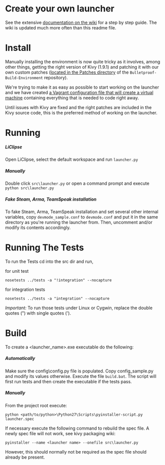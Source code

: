 # Create your own launcher

See the extensive [documentation on the wiki](https://github.com/overfl0/Bulletproof-Arma-Launcher/wiki/Launcher-management) for a step by step guide.
The wiki is updated much more often than this readme file.

# Install

Manually installing the environment is now quite tricky as it involves, among other things, getting the right version of Kivy (1.9.1) and patching it with our own custom patches ([located in the Patches directory](https://github.com/overfl0/Bulletproof-Build-Environment/tree/master/Patches) of the `Bulletproof-Build-Environment` repository).

We're trying to make it as easy as possible to start working on the launcher and we have created [a Vagrant configuration file that will create a virtual machine](https://github.com/overfl0/Bulletproof-Build-Environment) containing everything that is needed to code right away.

Until issues with Kivy are fixed and the right patches are included in the Kivy source code, this is the preferred method of working on the launcher.
# Running

##### LiClipse
Open LiClipse, select the default workspace and run ```launcher.py```

##### Manually
Double click `src\launcher.py` or open a command prompt and execute `python src\launcher.py`

##### Fake Steam, Arma, TeamSpeak installation
To fake Steam, Arma, TeamSpeak installation and set several other internal variables, copy ```devmode_sample.conf``` to ```devmode.conf``` and put it in the same directory as you're running the launcher from. Then, uncomment and/or modify its contents accordingly.

# Running The Tests

To run the Tests cd into the src dir and run,

for unit test

`nosetests ../tests -a "!integration" --nocapture`

for integration tests

`nosetests ../tests -a "integration" --nocapture`

*Important:* To run those tests under Linux or Cygwin, replace the double
quotes (") with single quotes (').

# Build

To create a <launcher_name>.exe executable do the following:

##### Automatically
Make sure the config\config.py file is populated. Copy config_sample.py and modify its values otherwise.
Execute the file ```build.bat```.
The script will first run tests and then create the executable if the tests pass.

##### Manually
From the project root
execute:

`python <path/to/python>\Python27\Scripts\pyinstaller-script.py launcher.spec`

If necessary execute the following command to
rebuild the spec file. A newly spec file will not work, see kivy packaging wiki:

`pyinstaller --name <launcher name> --onefile src\launcher.py`

However, this should normally not be required as the spec file should already be present.
